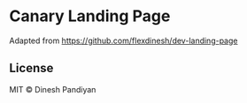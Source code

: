 # Canary Landing Page

Adapted from https://github.com/flexdinesh/dev-landing-page


## License

MIT © Dinesh Pandiyan
